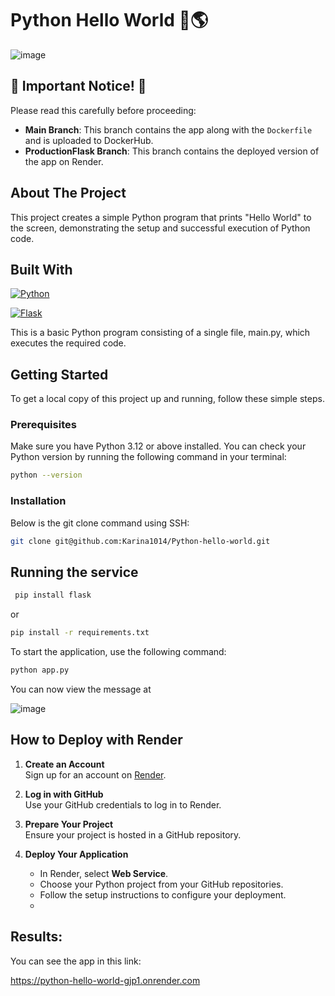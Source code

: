 # Python Hello World 🐍🌎
![image](https://github.com/user-attachments/assets/854ed0cd-45aa-4051-b619-d6a10077badb)

## 🚨 Important Notice! 🚨

Please read this carefully before proceeding:

- **Main Branch**: This branch contains the app along with the `Dockerfile` and is uploaded to DockerHub.
- **ProductionFlask Branch**: This branch contains the deployed version of the app on Render.

## About The Project

This project creates a simple Python program that prints "Hello World" to the screen, demonstrating the setup and successful execution of Python code.

## Built With

[![Python](https://img.shields.io/badge/Python-3.12+-yellow?style=for-the-badge&logo=python&logoColor=white&labelColor=101010)](https://python.org)


[![Flask](https://img.shields.io/badge/Flask-2.2.2-red?style=for-the-badge&logo=flask&logoColor=white&labelColor=101010)](https://flask.palletsprojects.com/)


This is a basic Python program consisting of a single file, main.py, which executes the required code.

<!-- GETTING STARTED -->
## Getting Started

To get a local copy of this project up and running, follow these simple steps.

### Prerequisites
Make sure you have Python 3.12 or above installed. You can check your Python version by running the following command in your terminal:

```sh
python --version
```
### Installation

Below is the git clone command using SSH:

```sh
git clone git@github.com:Karina1014/Python-hello-world.git
```
## Running the service

  ```sh
   pip install flask 
   ```
or

```sh
pip install -r requirements.txt
```

To start the application, use the following command:

```bash
python app.py
```
You can now view the message at 

![image](https://github.com/user-attachments/assets/c723c88f-f0e1-4d83-858a-1815711e44be)

## How to Deploy with Render

1. **Create an Account**  
   Sign up for an account on [Render](https://render.com).

2. **Log in with GitHub**  
   Use your GitHub credentials to log in to Render.

3. **Prepare Your Project**  
   Ensure your project is hosted in a GitHub repository.

4. **Deploy Your Application**  
   - In Render, select **Web Service**.  
   - Choose your Python project from your GitHub repositories.  
   - Follow the setup instructions to configure your deployment.
   - 
## Results:

You can see the app in this link:

https://python-hello-world-gjp1.onrender.com

